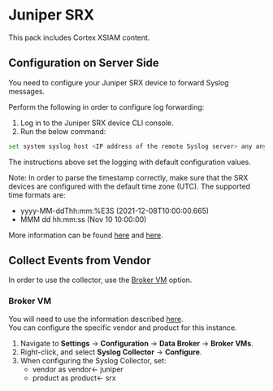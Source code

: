 # Juniper SRX

This pack includes Cortex XSIAM content.

## Configuration on Server Side

You need to configure your Juniper SRX device to forward Syslog messages.

Perform the following in order to configure log forwarding:

1. Log in to the Juniper SRX device CLI console.
2. Run the below command:

```bash
set system syslog host <IP address of the remote Syslog server> any any
```

The instructions above set the logging with default configuration values.


Note: In order to parse the timestamp correctly, make sure that the SRX devices are configured with the default time zone (UTC).
The supported time formats are: 

- yyyy-MM-ddThh:mm:%E3S (2021-12-08T10:00:00.665)
- MMM dd hh:mm:ss (Nov 10 10:00:00)

More information can be found [here](https://supportportal.juniper.net/s/article/SRX-Getting-Started-Configure-System-Logging?language=en_US) and [here](https://supportportal.juniper.net/s/article/SRX-Getting-Started-Configure-Logging?language=en_US).


## Collect Events from Vendor

In order to use the collector, use the [Broker VM](#broker-vm) option.

### Broker VM

You will need to use the information described [here](https://docs-cortex.paloaltonetworks.com/r/Cortex-XDR/Cortex-XDR-Pro-Administrator-Guide/Configure-the-Broker-VM).\
You can configure the specific vendor and product for this instance.

1. Navigate to **Settings** -> **Configuration** -> **Data Broker** -> **Broker VMs**. 
2. Right-click, and select **Syslog Collector** -> **Configure**.
3. When configuring the Syslog Collector, set:
   - vendor as vendor<- juniper
   - product as product<- srx
 